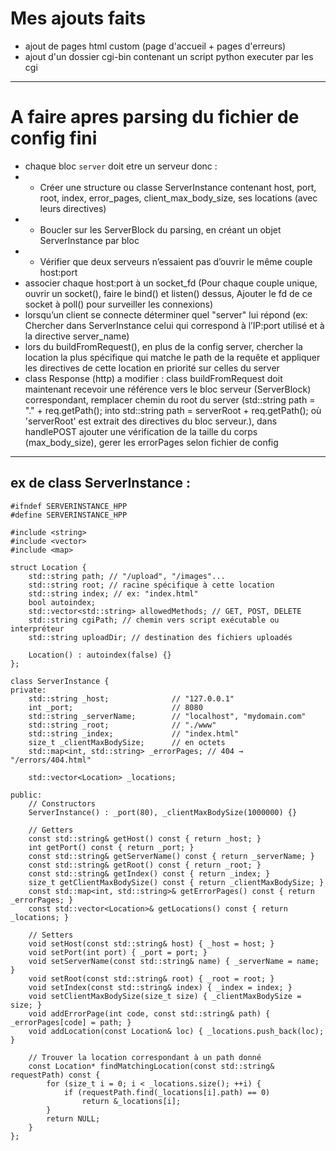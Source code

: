 # Mes ajouts faits
- ajout de pages html custom (page d'accueil + pages d'erreurs)
- ajout d'un dossier cgi-bin contenant un script python executer par les cgi

---  

# A faire apres parsing du fichier de config fini
- chaque bloc `server` doit etre un serveur donc :
- - Créer une structure ou classe ServerInstance contenant host, port, root, index, error_pages, client_max_body_size, ses locations (avec leurs directives)
- - Boucler sur les ServerBlock du parsing, en créant un objet ServerInstance par bloc
- - Vérifier que deux serveurs n’essaient pas d’ouvrir le même couple host:port
- associer chaque host:port à un socket_fd (Pour chaque couple unique, ouvrir un socket(), faire le bind() et listen() dessus, Ajouter le fd de ce socket à poll() pour surveiller les connexions)
- lorsqu’un client se connecte déterminer quel "server" lui répond (ex: Chercher dans ServerInstance celui qui correspond à l’IP:port utilisé et à la directive server_name)
- lors du buildFromRequest(), en plus de la config server, chercher la location la plus spécifique qui matche le path de la requête et appliquer les directives de cette location en priorité sur celles du server
- class Response (http) a modifier : class buildFromRequest doit maintenant recevoir une référence vers le bloc serveur (ServerBlock) correspondant, remplacer chemin du root du server (std::string path = "." + req.getPath(); into std::string path = serverRoot + req.getPath();
où 'serverRoot' est extrait des directives du bloc serveur.), dans handlePOST ajouter une vérification de la taille du corps (max_body_size), gerer les errorPages selon fichier de config

---

## ex de class ServerInstance :
```
#ifndef SERVERINSTANCE_HPP
#define SERVERINSTANCE_HPP

#include <string>
#include <vector>
#include <map>

struct Location {
    std::string path; // "/upload", "/images"...
    std::string root; // racine spécifique à cette location
    std::string index; // ex: "index.html"
    bool autoindex;
    std::vector<std::string> allowedMethods; // GET, POST, DELETE
    std::string cgiPath; // chemin vers script exécutable ou interpréteur
    std::string uploadDir; // destination des fichiers uploadés

    Location() : autoindex(false) {}
};

class ServerInstance {
private:
    std::string _host;              // "127.0.0.1"
    int _port;                      // 8080
    std::string _serverName;        // "localhost", "mydomain.com"
    std::string _root;              // "./www"
    std::string _index;             // "index.html"
    size_t _clientMaxBodySize;      // en octets
    std::map<int, std::string> _errorPages; // 404 → "/errors/404.html"

    std::vector<Location> _locations;

public:
    // Constructors
    ServerInstance() : _port(80), _clientMaxBodySize(1000000) {}

    // Getters
    const std::string& getHost() const { return _host; }
    int getPort() const { return _port; }
    const std::string& getServerName() const { return _serverName; }
    const std::string& getRoot() const { return _root; }
    const std::string& getIndex() const { return _index; }
    size_t getClientMaxBodySize() const { return _clientMaxBodySize; }
    const std::map<int, std::string>& getErrorPages() const { return _errorPages; }
    const std::vector<Location>& getLocations() const { return _locations; }

    // Setters
    void setHost(const std::string& host) { _host = host; }
    void setPort(int port) { _port = port; }
    void setServerName(const std::string& name) { _serverName = name; }
    void setRoot(const std::string& root) { _root = root; }
    void setIndex(const std::string& index) { _index = index; }
    void setClientMaxBodySize(size_t size) { _clientMaxBodySize = size; }
    void addErrorPage(int code, const std::string& path) { _errorPages[code] = path; }
    void addLocation(const Location& loc) { _locations.push_back(loc); }

    // Trouver la location correspondant à un path donné
    const Location* findMatchingLocation(const std::string& requestPath) const {
        for (size_t i = 0; i < _locations.size(); ++i) {
            if (requestPath.find(_locations[i].path) == 0)
                return &_locations[i];
        }
        return NULL;
    }
};
```
